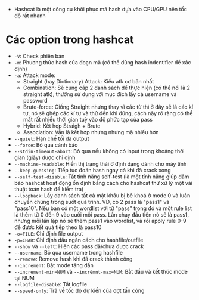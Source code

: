 - Hashcat là một công cụ khôi phục mã hash dựa vào CPU/GPU nên tốc độ rất nhanh
# Các option trong hashcat
- ```-V```: Check phiên bản
- ```-m```: Phương thức hash của đoạn mã (có thể dùng hash indentifier để xác định)
- ```-a```: Attack mode:
  - Straight (hay Dictionary) Attack: Kiểu atk cơ bản nhất
  - Combination: Sẽ cung cấp 2 danh sách để thực hiện (có thể nói là 2 straight atk), thường sử dụng với mục đich lấy cả username và password
  - Brute-force: Giống Straight nhưng thay vì các từ thì ở đây sẽ là các kí tự, nó sẽ ghép các kí tự và thử đến khi đúng, cách này rõ ràng có thể mất rất nhiều thời gian tuỳ vào độ phức tạp của pass
  - Hybrid: Kết hợp Straigh + Brute
  - Association: Vẫn là kết hợp nhưng nhưng mà nhiều hơn
- ```--quiet```: Hạn chế tối đa output
- ```--force```: Bỏ qua cảnh báo
- ```--stdin-timeout-abort```: Bỏ qua nếu không có input trong khoảng thời gian (giây) được chỉ định
- ```--machine-readable```: Hiển thị trạng thái ở định dạng dành cho máy tính
- ```--keep-guessing```: Tiếp tục đoán hash ngay cả khi đã crack xong
- ```--self-test-disable```: Tắt tính năng self-test (là một tính năng giúp đảm bảo hashcat hoạt động ổn định bằng cách cho hashcat thử xử lý một vài thuật toán hash để kiểm tra)
- ```--loopback```: Lấy danh sách tất cả mật khẩu bị bẻ khoá ở mode 0 và luân chuyển chúng trong suốt quá trình. VD, có 2 pass là "pass1" và "pass10". Nếu bạn có một wordlist với từ "pass" trong đó và một rule list là thêm từ 0 đến 9 vào cuối mỗi pass. Lần chạy đầu tiên nó sẽ là pass1, nhưng mỗi lần lặp nó sẽ thêm pass1 vào wordlist, và rồi apply rule 0-9 để được kết quả tiếp theo là pass10
- ```-o=FILE```: Chỉ định file output
- ```-p=CHAR```: Chỉ định dấu ngăn cách cho hashfile/outfile
- ```--show``` và ```--left```: Hiện các pass đã/chưa được crack
- ```--username```: Bỏ qua username trong hashfile
- ```--remove```: Remove hash khi đã crack thành công
- ```--increment```: Bật mode tăng dần
- ```--increment-min=NUM``` và ```--incrêmnt-max=NUM```: Bắt đầu và kết thúc mode tại NUM
- ```--logfile-disable```: Tắt logfile
- ```--speed-only```: Trả về tốc độ dự kiến của đợt tấn công

